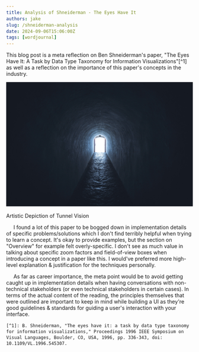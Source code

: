 ```yaml
---
title: Analysis of Shneiderman - The Eyes Have It
authors: jake
slug: /shneiderman-analysis
date: 2024-09-06T15:06:00Z
tags: [wordjournal]
---
```



This blog post is a meta reflection on Ben Shneiderman's paper, "The Eyes Have It: A Task by Data Type Taxonomy for Information Visualizations"[^1] as well as a reflection on the importance of this paper's concepts in the industry.

![Alt text](/img/tunnel_vision.jpeg "Tunnel vision")
<p style={{textAlign: "center"}}>Artistic Depiction of Tunnel Vision</p>

&nbsp;&nbsp;&nbsp;&nbsp;&nbsp;I found a lot of this paper to be bogged down in implementation details of specific problems/solutions which I don't find terribly helpful when trying to learn a concept.
It's okay to provide examples, but the section on "Overview" for example felt overly-specific. I don't see as much value in talking about specific zoom factors and field-of-view boxes when introducing a concept in a paper like this. 
I would've preferred more high-level explanation & justification for the techniques personally.


&nbsp;&nbsp;&nbsp;&nbsp;&nbsp;As far as career importance, the meta point would be to avoid getting caught up in implementation details when having conversations with non-technical stakeholders (or even technical stakeholders in certain cases).
In terms of the actual content of the reading, the principles themselves that were outlined are important to keep in mind while building a UI as they're good guidelines & standards for guiding a user's interaction with your interface.

	[^1]: B. Shneiderman, "The eyes have it: a task by data type taxonomy for information visualizations," Proceedings 1996 IEEE Symposium on Visual Languages, Boulder, CO, USA, 1996, pp. 336-343, doi: 10.1109/VL.1996.545307.
